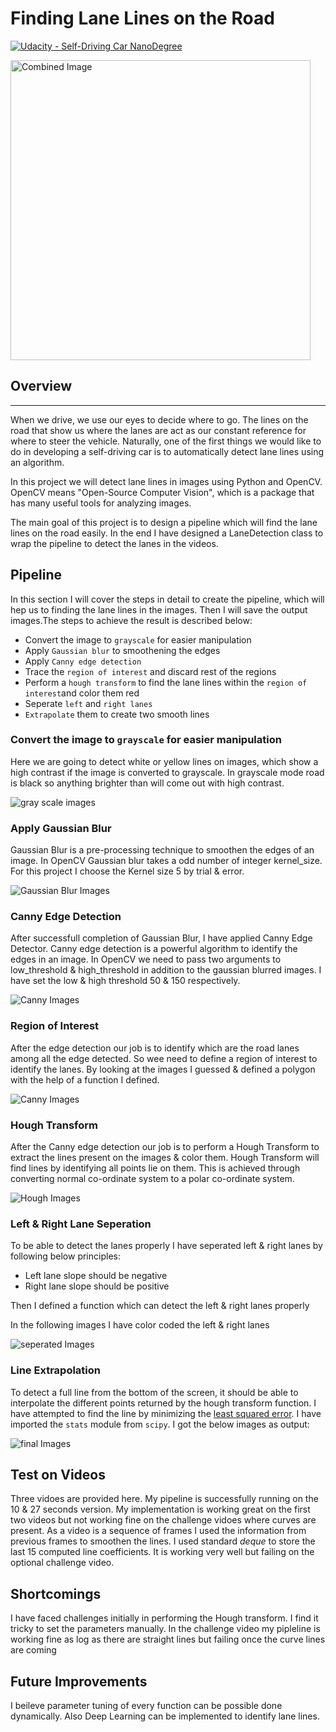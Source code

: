 # **Finding Lane Lines on the Road** 
[![Udacity - Self-Driving Car NanoDegree](https://s3.amazonaws.com/udacity-sdc/github/shield-carnd.svg)](http://www.udacity.com/drive)

<img src="examples/laneLines_thirdPass.jpg" width="480" alt="Combined Image" />

## Overview
---

When we drive, we use our eyes to decide where to go.  The lines on the road that show us where the lanes are act as our constant reference for where to steer the vehicle.  Naturally, one of the first things we would like to do in developing a self-driving car is to automatically detect lane lines using an algorithm.

In this project we will detect lane lines in images using Python and OpenCV.  OpenCV means "Open-Source Computer Vision", which is a package that has many useful tools for analyzing images.  

The main goal of this project is to design a pipeline which will find the lane lines on the road easily. In the end I have designed a LaneDetection class to wrap the pipeline to detect the lanes in the videos.

## Pipeline
In this section I will cover the steps in detail to create the pipeline, which will hep us to finding the lane lines in the images. Then I will save the output images.The steps to achieve the result is described below:



- Convert the image to `grayscale` for easier manipulation
- Apply `Gaussian blur` to smoothening the edges
- Apply `Canny edge detection`
- Trace the `region of interest` and discard rest of the regions
- Perform a `hough transform` to find the lane lines within the `region of interest`and color them red
- Seperate `left` and `right lanes`
- `Extrapolate` them to create two smooth lines

### Convert the image to `grayscale` for easier manipulation


Here we are going to detect white or yellow lines on images, which show a high contrast if the image is converted to grayscale. In grayscale mode road is black so anything brighter than will come out with high contrast.


![gray scale images](./my_output_images/grayscale_image.png)


### Apply Gaussian Blur
Gaussian Blur is a pre-processing technique to smoothen the edges of an image. In OpenCV Gaussian blur takes a odd number of integer kernel_size. For this project I choose the Kernel size 5 by trial & error.

![Gaussian Blur Images](./my_output_images/gaussian_blur.png)


### Canny Edge Detection
After successfull completion of Gaussian Blur, I have applied Canny Edge Detector. Canny edge detection is a powerful algorithm to identify the edges in an image. In OpenCV we need to pass two arguments to low_threshold & high_threshold in addition to the gaussian blurred images.
I have set the low & high threshold 50 & 150 respectively.

![Canny Images](./my_output_images/canny_images.png)

### Region of Interest
After the edge detection our job is to identify which are the road lanes among all the edge detected. So wee need to define a region of interest to identify the lanes. By looking at the images I guessed & defined a polygon with the help of a function I defined. 


![Canny Images](./my_output_images/region_of_interest.png)




### Hough Transform
After the Canny edge detection our job is to perform a Hough Transform to extract the lines present on the images & color them. Hough Transform will find lines by identifying all points lie on them. This is achieved through converting normal co-ordinate system to a polar co-ordinate system.

![Hough Images](./my_output_images/hough_lines.png)



### Left & Right Lane Seperation
To be able to detect the lanes properly I have seperated left & right lanes by following below principles:

- Left lane slope should be negative
- Right lane slope should be positive

Then I defined a function which can detect the left & right lanes properly

In the following images I have color coded the left & right lanes


![seperated Images](./my_output_images/seperated_lanes.png)



### Line Extrapolation

To detect a full line from the bottom of the screen, it should be able to interpolate the different points returned by the hough transform function. I have attempted to find the line by minimizing the [least squared error](https://en.wikipedia.org/wiki/Least_squares). I have imported the `stats` module from `scipy`. I got the below images as output:


![final Images](./my_output_images/final_output.png)


## Test on Videos

Three vidoes are provided here. My pipeline is successfully running on the 10 & 27 seconds version. My implementation is working great on the first two videos but not working fine on the challenge vidoes where curves are present. As a video is a sequence of frames I used the information from previous frames to smoothen the lines. I used standard _deque_ to store the last 15 computed line coefficients. It is working very well but failing on the optional challenge video.

## Shortcomings

I have faced challenges initially in performing the Hough transform. I find it tricky to set the parameters manually. In the challenge video my pipleline is working fine as log as there are straight lines but failing once the curve lines are coming

## Future Improvements

I beileve parameter tuning of every function can be possible done dynamically. Also Deep Learning can be implemented to identify lane lines.
